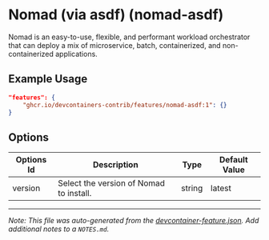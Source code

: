 
# Nomad (via asdf) (nomad-asdf)

Nomad is an easy-to-use, flexible, and performant workload orchestrator that can deploy a mix of microservice, batch, containerized, and non-containerized applications.

## Example Usage

```json
"features": {
    "ghcr.io/devcontainers-contrib/features/nomad-asdf:1": {}
}
```

## Options

| Options Id | Description | Type | Default Value |
|-----|-----|-----|-----|
| version | Select the version of Nomad to install. | string | latest |



---

_Note: This file was auto-generated from the [devcontainer-feature.json](https://github.com/devcontainers-contrib/features/blob/main/src/nomad-asdf/devcontainer-feature.json).  Add additional notes to a `NOTES.md`._
